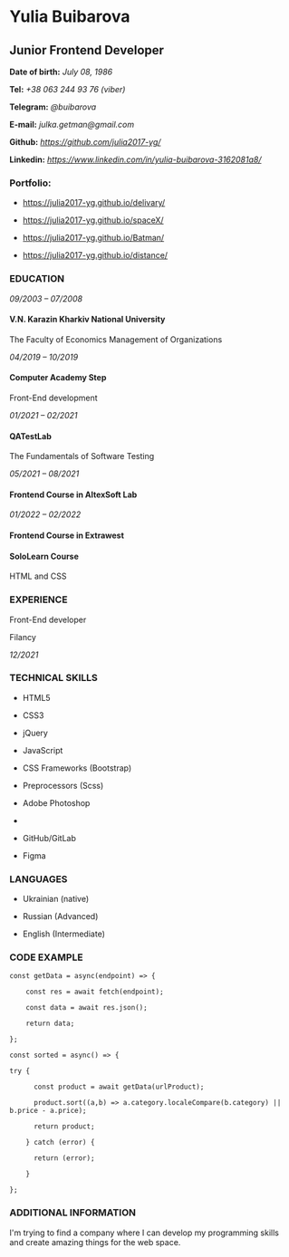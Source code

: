 # Yulia Buibarova

## Junior Frontend Developer

**Date of birth:** _July 08, 1986_

**Tel:** _+38 063 244 93 76 (viber)_

**Telegram:** _@buibarova_

**E-mail:** _julka.getman@gmail.com_

**Github:** _https://github.com/julia2017-yg/_

**Linkedin:** _https://www.linkedin.com/in/yulia-buibarova-3162081a8/_

### Portfolio:

- https://julia2017-yg.github.io/delivary/

- https://julia2017-yg.github.io/spaceX/

- https://julia2017-yg.github.io/Batman/

- https://julia2017-yg.github.io/distance/

### EDUCATION

_09/2003 – 07/2008_

#### V.N. Karazin Kharkiv National University

The Faculty of Economics
Management of Organizations

_04/2019 – 10/2019_

#### Computer Academy Step

Front-End development

_01/2021 – 02/2021_

#### QATestLab

The Fundamentals of Software Testing

_05/2021 – 08/2021_

#### Frontend Course in AltexSoft Lab

_01/2022 – 02/2022_

#### Frontend Course in Extrawest

#### SoloLearn Course

HTML and CSS

### EXPERIENCE

Front-End developer

Filancy

_12/2021_

### TECHNICAL SKILLS

- HTML5

- CSS3

- jQuery

- JavaScript

- CSS Frameworks (Bootstrap)

- Preprocessors (Sсss)

- Adobe Photoshop
- 
- GitHub/GitLab

- Figma

### LANGUAGES

- Ukrainian (native)

- Russian (Advanced)

- English (Intermediate)

### CODE EXAMPLE

```
const getData = async(endpoint) => {

    const res = await fetch(endpoint);

    const data = await res.json();

    return data;

};

const sorted = async() => {

try {

      const product = await getData(urlProduct);

      product.sort((a,b) => a.category.localeCompare(b.category) || b.price - a.price);

      return product;

    } catch (error) {

      return (error);

    }

};

```

### ADDITIONAL INFORMATION

I'm trying to find a company where I can develop my programming skills and create amazing things for the web space.
